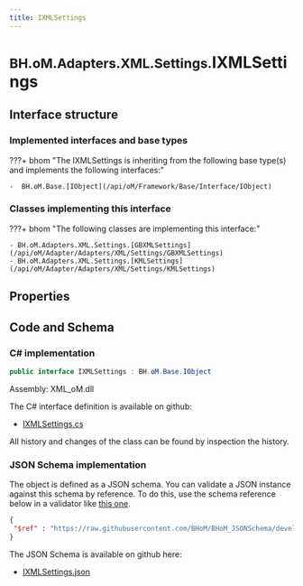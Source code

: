 ```yaml
---
title: IXMLSettings
---
```


# <small>BH.oM.Adapters.XML.Settings.</small>**IXMLSettings**



## Interface structure

### Implemented interfaces and base types

???+ bhom "The IXMLSettings is inheriting from the following base type(s) and implements the following interfaces:"

    -  BH.oM.Base.[IObject](/api/oM/Framework/Base/Interface/IObject)


### Classes implementing this interface

???+ bhom "The following classes are implementing this interface:"

    - BH.oM.Adapters.XML.Settings.[GBXMLSettings](/api/oM/Adapter/Adapters/XML/Settings/GBXMLSettings)
    - BH.oM.Adapters.XML.Settings.[KMLSettings](/api/oM/Adapter/Adapters/XML/Settings/KMLSettings)


## Properties

## Code and Schema

### C# implementation

``` C# title="C#"
public interface IXMLSettings : BH.oM.Base.IObject
```

Assembly: XML_oM.dll

The C# interface definition is available on github:

- [IXMLSettings.cs](https://github.com/BHoM/XML_Toolkit/blob/develop/XML_oM/Settings\IXMLSettings.cs)

All history and changes of the class can be found by inspection the history.
### JSON Schema implementation

The object is defined as a JSON schema. You can validate a JSON instance against this schema by reference. To do this, use the schema reference below in a validator like [this one](https://www.jsonschemavalidator.net/).

``` json title="JSON Schema"
{
 "$ref" : "https://raw.githubusercontent.com/BHoM/BHoM_JSONSchema/develop/XML_oM/Settings/IXMLSettings.json"
}
```

The JSON Schema is available on github here:

- [IXMLSettings.json](https://github.com/BHoM/BHoM_JSONSchema/blob/develop/XML_oM/Settings/IXMLSettings.json)
